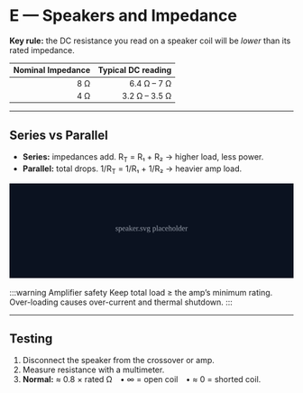 # E — Speakers and Impedance

**Key rule:** the DC resistance you read on a speaker coil will be *lower* than its rated impedance.

| Nominal Impedance | Typical DC reading |
|-------------------:|-------------------:|
| 8 Ω | 6.4 Ω – 7 Ω |
| 4 Ω | 3.2 Ω – 3.5 Ω |

---

## Series vs Parallel
- **Series:** impedances add.  R<sub>T</sub> = R₁ + R₂ → higher load, less power.
- **Parallel:** total drops.  1/R<sub>T</sub> = 1/R₁ + 1/R₂ → heavier amp load.

![](./assets/speaker.svg)

:::warning Amplifier safety
Keep total load ≥ the amp’s minimum rating.  
Over-loading causes over-current and thermal shutdown.
:::

---

## Testing
1. Disconnect the speaker from the crossover or amp.  
2. Measure resistance with a multimeter.  
3. **Normal:** ≈ 0.8 × rated Ω • ∞ = open coil • ≈ 0 = shorted coil.
